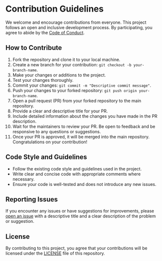 # Contribution Guidelines

We welcome and encourage contributions from everyone. This project follows an open and inclusive development process. By participating, you agree to abide by the [Code of Conduct](CODE_OF_CONDUCT.md).

## How to Contribute

1. Fork the repository and clone it to your local machine.
2. Create a new branch for your contribution: `git checkout -b your-branch-name`.
3. Make your changes or additions to the project.
4. Test your changes thoroughly.
5. Commit your changes: `git commit -m "Descriptive commit message"`.
6. Push your changes to your forked repository: `git push origin your-branch-name`.
7. Open a pull request (PR) from your forked repository to the main repository.
8. Provide a clear and descriptive title for your PR.
9. Include detailed information about the changes you have made in the PR description.
10. Wait for the maintainers to review your PR. Be open to feedback and be responsive to any questions or suggestions.
11. Once your PR is approved, it will be merged into the main repository. Congratulations on your contribution!

## Code Style and Guidelines

- Follow the existing code style and guidelines used in the project.
- Write clear and concise code with appropriate comments where necessary.
- Ensure your code is well-tested and does not introduce any new issues.

## Reporting Issues

If you encounter any issues or have suggestions for improvements, please [open an issue](https://github.com/your-username/your-project/issues) with a descriptive title and a clear description of the problem or suggestion.

## License

By contributing to this project, you agree that your contributions will be licensed under the [LICENSE](LICENSE) file of this repository.
